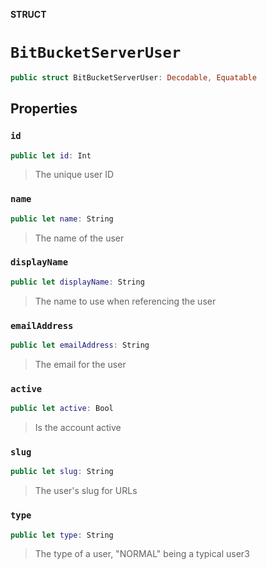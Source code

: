**STRUCT**

# `BitBucketServerUser`

```swift
public struct BitBucketServerUser: Decodable, Equatable
```

## Properties
### `id`

```swift
public let id: Int
```

> The unique user ID

### `name`

```swift
public let name: String
```

> The name of the user

### `displayName`

```swift
public let displayName: String
```

> The name to use when referencing the user

### `emailAddress`

```swift
public let emailAddress: String
```

> The email for the user

### `active`

```swift
public let active: Bool
```

> Is the account active

### `slug`

```swift
public let slug: String
```

> The user's slug for URLs

### `type`

```swift
public let type: String
```

> The type of a user, "NORMAL" being a typical user3
